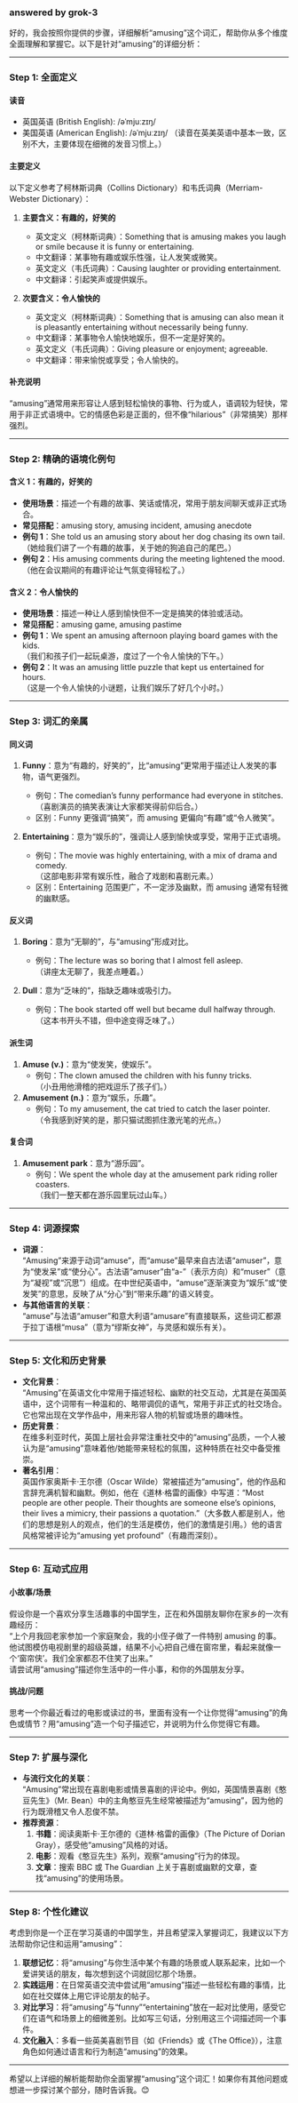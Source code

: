 ### answered by grok-3
好的，我会按照你提供的步骤，详细解析“amusing”这个词汇，帮助你从多个维度全面理解和掌握它。以下是针对“amusing”的详细分析：

---

### Step 1: 全面定义

#### 读音
- 英国英语 (British English): /əˈmjuːzɪŋ/
- 美国英语 (American English): /əˈmjuːzɪŋ/
（读音在英美英语中基本一致，区别不大，主要体现在细微的发音习惯上。）

#### 主要定义
以下定义参考了柯林斯词典（Collins Dictionary）和韦氏词典（Merriam-Webster Dictionary）：

1. **主要含义：有趣的，好笑的**
   - 英文定义（柯林斯词典）：Something that is amusing makes you laugh or smile because it is funny or entertaining.
   - 中文翻译：某事物有趣或娱乐性强，让人发笑或微笑。
   - 英文定义（韦氏词典）：Causing laughter or providing entertainment.
   - 中文翻译：引起笑声或提供娱乐。

2. **次要含义：令人愉快的**
   - 英文定义（柯林斯词典）：Something that is amusing can also mean it is pleasantly entertaining without necessarily being funny.
   - 中文翻译：某事物令人愉快地娱乐，但不一定是好笑的。
   - 英文定义（韦氏词典）：Giving pleasure or enjoyment; agreeable.
   - 中文翻译：带来愉悦或享受；令人愉快的。

#### 补充说明
“amusing”通常用来形容让人感到轻松愉快的事物、行为或人，语调较为轻快，常用于非正式语境中。它的情感色彩是正面的，但不像“hilarious”（非常搞笑）那样强烈。

---

### Step 2: 精确的语境化例句

#### 含义 1：有趣的，好笑的
- **使用场景**：描述一个有趣的故事、笑话或情况，常用于朋友间聊天或非正式场合。
- **常见搭配**：amusing story, amusing incident, amusing anecdote
- **例句 1**：She told us an amusing story about her dog chasing its own tail.  
  （她给我们讲了一个有趣的故事，关于她的狗追自己的尾巴。）
- **例句 2**：His amusing comments during the meeting lightened the mood.  
  （他在会议期间的有趣评论让气氛变得轻松了。）

#### 含义 2：令人愉快的
- **使用场景**：描述一种让人感到愉快但不一定是搞笑的体验或活动。
- **常见搭配**：amusing game, amusing pastime
- **例句 1**：We spent an amusing afternoon playing board games with the kids.  
  （我们和孩子们一起玩桌游，度过了一个令人愉快的下午。）
- **例句 2**：It was an amusing little puzzle that kept us entertained for hours.  
  （这是一个令人愉快的小谜题，让我们娱乐了好几个小时。）

---

### Step 3: 词汇的亲属

#### 同义词
1. **Funny**：意为“有趣的，好笑的”，比“amusing”更常用于描述让人发笑的事物，语气更强烈。
   - 例句：The comedian’s funny performance had everyone in stitches.  
     （喜剧演员的搞笑表演让大家都笑得前仰后合。）
   - 区别：Funny 更强调“搞笑”，而 amusing 更偏向“有趣”或“令人微笑”。

2. **Entertaining**：意为“娱乐的”，强调让人感到愉快或享受，常用于正式语境。
   - 例句：The movie was highly entertaining, with a mix of drama and comedy.  
     （这部电影非常有娱乐性，融合了戏剧和喜剧元素。）
   - 区别：Entertaining 范围更广，不一定涉及幽默，而 amusing 通常有轻微的幽默感。

#### 反义词
1. **Boring**：意为“无聊的”，与“amusing”形成对比。
   - 例句：The lecture was so boring that I almost fell asleep.  
     （讲座太无聊了，我差点睡着。）

2. **Dull**：意为“乏味的”，指缺乏趣味或吸引力。
   - 例句：The book started off well but became dull halfway through.  
     （这本书开头不错，但中途变得乏味了。）

#### 派生词
1. **Amuse (v.)**：意为“使发笑，使娱乐”。
   - 例句：The clown amused the children with his funny tricks.  
     （小丑用他滑稽的把戏逗乐了孩子们。）
2. **Amusement (n.)**：意为“娱乐，乐趣”。
   - 例句：To my amusement, the cat tried to catch the laser pointer.  
     （令我感到好笑的是，那只猫试图抓住激光笔的光点。）

#### 复合词
1. **Amusement park**：意为“游乐园”。
   - 例句：We spent the whole day at the amusement park riding roller coasters.  
     （我们一整天都在游乐园里玩过山车。）

---

### Step 4: 词源探索

- **词源**：  
  “Amusing”来源于动词“amuse”，而“amuse”最早来自古法语“amuser”，意为“使发呆”或“使分心”。古法语“amuser”由“a-”（表示方向）和“muser”（意为“凝视”或“沉思”）组成。在中世纪英语中，“amuse”逐渐演变为“娱乐”或“使发笑”的意思，反映了从“分心”到“带来乐趣”的语义转变。  
- **与其他语言的关联**：  
  “amuse”与法语“amuser”和意大利语“amusare”有直接联系，这些词汇都源于拉丁语根“musa”（意为“缪斯女神”，与灵感和娱乐有关）。

---

### Step 5: 文化和历史背景

- **文化背景**：  
  “Amusing”在英语文化中常用于描述轻松、幽默的社交互动，尤其是在英国英语中，这个词带有一种温和的、略带调侃的语气，常用于非正式的社交场合。它也常出现在文学作品中，用来形容人物的机智或场景的趣味性。
- **历史背景**：  
  在维多利亚时代，英国上层社会非常注重社交中的“amusing”品质，一个人被认为是“amusing”意味着他/她能带来轻松的氛围，这种特质在社交中备受推崇。
- **著名引用**：  
  英国作家奥斯卡·王尔德（Oscar Wilde）常被描述为“amusing”，他的作品和言辞充满机智和幽默。例如，他在《道林·格雷的画像》中写道：“Most people are other people. Their thoughts are someone else’s opinions, their lives a mimicry, their passions a quotation.”（大多数人都是别人，他们的思想是别人的观点，他们的生活是模仿，他们的激情是引用。）他的语言风格常被评论为“amusing yet profound”（有趣而深刻）。

---

### Step 6: 互动式应用

#### 小故事/场景
假设你是一个喜欢分享生活趣事的中国学生，正在和外国朋友聊你在家乡的一次有趣经历：  
“上个月我回老家参加一个家庭聚会，我的小侄子做了一件特别 amusing 的事。他试图模仿电视剧里的超级英雄，结果不小心把自己缠在窗帘里，看起来就像一个‘窗帘侠’。我们全家都忍不住笑了出来。”  
请尝试用“amusing”描述你生活中的一件小事，和你的外国朋友分享。

#### 挑战/问题
思考一个你最近看过的电影或读过的书，里面有没有一个让你觉得“amusing”的角色或情节？用“amusing”造一个句子描述它，并说明为什么你觉得它有趣。

---

### Step 7: 扩展与深化

- **与流行文化的关联**：  
  “Amusing”常出现在喜剧电影或情景喜剧的评论中。例如，英国情景喜剧《憨豆先生》（Mr. Bean）中的主角憨豆先生经常被描述为“amusing”，因为他的行为既滑稽又令人忍俊不禁。
- **推荐资源**：  
  1. **书籍**：阅读奥斯卡·王尔德的《道林·格雷的画像》（The Picture of Dorian Gray），感受他“amusing”风格的对话。  
  2. **电影**：观看《憨豆先生》系列，观察“amusing”行为的体现。  
  3. **文章**：搜索 BBC 或 The Guardian 上关于喜剧或幽默的文章，查找“amusing”的使用场景。

---

### Step 8: 个性化建议

考虑到你是一个正在学习英语的中国学生，并且希望深入掌握词汇，我建议以下方法帮助你记住和运用“amusing”：
1. **联想记忆**：将“amusing”与你生活中某个有趣的场景或人联系起来，比如一个爱讲笑话的朋友，每次想到这个词就回忆那个场景。
2. **实践运用**：在日常英语交流中尝试用“amusing”描述一些轻松有趣的事情，比如在社交媒体上用它评论朋友的帖子。
3. **对比学习**：将“amusing”与“funny”“entertaining”放在一起对比使用，感受它们在语气和场景上的细微差别。比如写三句话，分别用这三个词描述同一个事件。
4. **文化融入**：多看一些英美喜剧节目（如《Friends》或《The Office》），注意角色如何通过语言和行为制造“amusing”的效果。

---

希望以上详细的解析能帮助你全面掌握“amusing”这个词汇！如果你有其他问题或想进一步探讨某个部分，随时告诉我。😊
